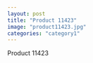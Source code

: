```yaml
---
layout: post
title: "Product 11423"
image: "product11423.jpg"
categories: "category1"
---
```

Product 11423
